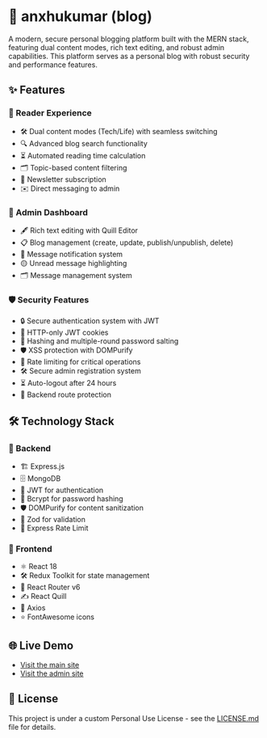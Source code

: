# 📝 anxhukumar (blog)  
A modern, secure personal blogging platform built with the MERN stack, featuring dual content modes, rich text editing, and robust admin capabilities. This platform serves as a personal blog with robust security and performance features.  

## ✨ Features  

### 🌟 Reader Experience  
- 🛠️ Dual content modes (Tech/Life) with seamless switching  
- 🔍 Advanced blog search functionality  
- ⏳ Automated reading time calculation  
- 🗂️ Topic-based content filtering  
- 📨 Newsletter subscription  
- ✉️ Direct messaging to admin  

### 🔑 Admin Dashboard  
- 🖋️ Rich text editing with Quill Editor  
- 📋 Blog management (create, update, publish/unpublish, delete)  
- 🔔 Message notification system  
- 🟡 Unread message highlighting  
- 🗂️ Message management system  

### 🛡️ Security Features  
- 🔒 Secure authentication system with JWT  
- 🍪 HTTP-only JWT cookies  
- 🧂 Hashing and multiple-round password salting  
- 🛡️ XSS protection with DOMPurify  
- 🚦 Rate limiting for critical operations  
- 🛠️ Secure admin registration system  
- ⏳ Auto-logout after 24 hours  
- 🛑 Backend route protection  

## 🛠️ Technology Stack  

### 🔧 Backend  
- 🏗️ Express.js  
- 🗄️ MongoDB  
- 🔑 JWT for authentication  
- 🧂 Bcrypt for password hashing  
- 🛡️ DOMPurify for content sanitization  
- 📏 Zod for validation  
- 🚦 Express Rate Limit  

### 🎨 Frontend  
- ⚛️ React 18  
- 🛠️ Redux Toolkit for state management  
- 🚏 React Router v6  
- ✍️ React Quill  
- 📡 Axios  
- ⭐ FontAwesome icons  

## 🌐 Live Demo  
- [Visit the main site](https://personal-blog-website-nine.vercel.app)
- [Visit the admin site](https://personal-blog-website-nine.vercel.app/admin/login) 

## 📜 License  
This project is under a custom Personal Use License - see the [LICENSE.md](LICENSE.md) file for details.  
